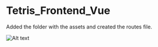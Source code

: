 # Tetris_Frontend_Vue

Added the folder with the assets and created the routes file.

![Alt text](image.png)